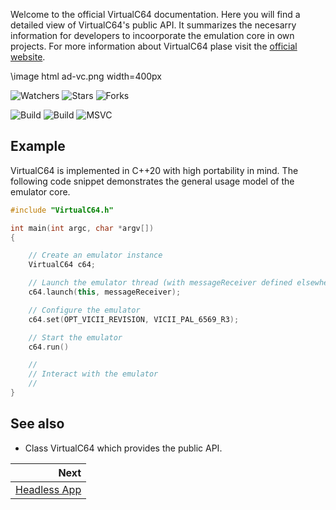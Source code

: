Welcome to the official VirtualC64 documentation. Here you will find a detailed view of VirtualC64's public API. It summarizes the necesarry information for developers to incoorporate the emulation core in own projects. For more information about VirtualC64 plase visit the [official website](https://dirkwhoffmann.github.io/virtualc64/).

\image html ad-vc.png width=400px

![Watchers](https://img.shields.io/github/watchers/dirkwhoffmann/virtualC64?style=social)
![Stars](https://img.shields.io/github/stars/dirkwhoffmann/virtualC64?style=social)
![Forks](https://img.shields.io/github/forks/dirkwhoffmann/virtualC64?style=social)

![Build](https://github.com/dirkwhoffmann/virtualC64/workflows/CMake/badge.svg)
![Build](https://github.com/dirkwhoffmann/virtualC64/workflows/CMake-MinGW/badge.svg)
![MSVC](https://github.com/dirkwhoffmann/virtualC64/workflows/CMake-MSVC/badge.svg)

## Example

VirtualC64 is implemented in C++20 with high portability in mind. The following code snippet demonstrates the general usage model of the emulator core.

```cpp
#include "VirtualC64.h"

int main(int argc, char *argv[]) 
{

	// Create an emulator instance
	VirtualC64 c64;

	// Launch the emulator thread (with messageReceiver defined elsewhere)
	c64.launch(this, messageReceiver);

	// Configure the emulator
	c64.set(OPT_VICII_REVISION, VICII_PAL_6569_R3);

	// Start the emulator
	c64.run() 

	//
	// Interact with the emulator
	// 
}
```

## See also

- Class VirtualC64 which provides the public API.

<div class="section_buttons">

|                        Next |
|----------------------------:|
| [Headless App](headless.md) |
 
</div>
